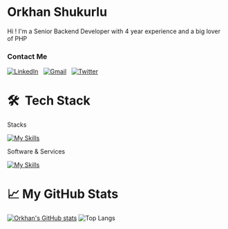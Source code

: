 # Orkhan Shukurlu

Hi ! I'm a Senior Backend Developer with 4 year experience and a big lover of PHP

### Contact Me

<a href="https://www.linkedin.com/in/orkhansh" target="_blank"><img src="https://img.shields.io/badge/linkedin-%230077B5.svg?&style=for-the-badge&logo=linkedin&logoColor=white" alt="LinkedIn" /></a>&nbsp;&nbsp;
<a href="mailto:orkahndev@gmail.com" target="_blank"><img src="https://img.shields.io/badge/gmail-%23D14836.svg?&style=for-the-badge&logo=gmail&logoColor=white" alt="Gmail"/></a>&nbsp;&nbsp;
<a href="https://twitter.com/orkhanshukur" target="_blank"><img src="https://img.shields.io/badge/Twitter-%231DA1F2.svg?&style=for-the-badge&logo=twitter&logoColor=white" alt="Twitter"/></a>&nbsp;&nbsp;

# 🛠 &nbsp;Tech Stack

Stacks

[![My Skills](https://skillicons.dev/icons?i=php,laravel,symfony,mysql,postgres,js,jquery,html,css,bootstrap&theme=light)](https://skillicons.dev)

Software & Services

[![My Skills](https://skillicons.dev/icons?i=git,postman,docker,redis,rabbitmq,linux,vscode,stackoverflow,figma&theme=light)](https://skillicons.dev)

# 📈 My GitHub Stats

[![Orkhan's GitHub stats](https://github-readme-stats.vercel.app/api?username=orkhanshukurlu&count_private=true&show_icons=true&theme=light)](https://github.com/anuraghazra/github-readme-stats)
![Top Langs](https://github-readme-stats.vercel.app/api/top-langs/?username=orkhanshukurlu&hide_progress=true)
